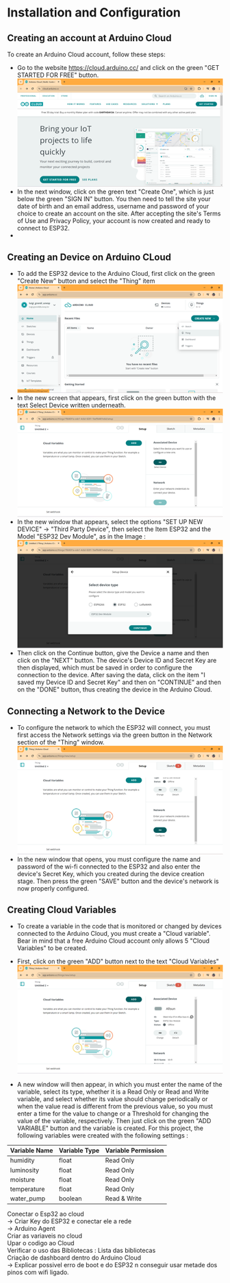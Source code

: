 # Installation and Configuration

## Creating an account at Arduino Cloud
To create an Arduino Cloud account, follow these steps:
* Go to the website https://cloud.arduino.cc/ and click on the green "GET STARTED FOR FREE" button. <br>
![alt text](https://github.com/nrazp/greenhouse-iot-system/blob/main/Images/Arduino_Cloud_Account.png)
* In the next window, click on the green text "Create One", which is just below the green "SIGN IN" button. You then need to tell the site your date of birth and an email address, username and password of your choice to create an account on the site. After accepting the site's Terms of Use and Privacy Policy, your account is now created and ready to connect to ESP32.
* 
## Creating an Device on Arduino CLoud
* To add the ESP32 device to the Arduino Cloud, first click on the green "Create New" button and select the "Thing" item <br>
![alt text](https://github.com/nrazp/greenhouse-iot-system/blob/main/Images/Arduino_Cloud_New_Thing.png) 
* In the new screen that appears, first click on the green button with the text Select Device written underneath. <br>
![alt text](https://github.com/nrazp/greenhouse-iot-system/blob/main/Images/Arduino_Cloud_New_Device.png) 
* In the new window that appears, select the options "SET UP NEW DEVICE" -> "Third Party Device", then select the Item ESP32 and the Model "ESP32 Dev Module", as in the Image : <br>
![alt text](https://github.com/nrazp/greenhouse-iot-system/blob/main/Images/Arduino_Cloud_Model_Selection.png)
* Then click on the Continue button, give the Device a name and then click on the "NEXT" button. The device's Device ID and Secret Key are then displayed, which must be saved in order to configure the connection to the device. After saving the data, click on the item "I saved my Device ID and Secret Key" and then on "CONTINUE" and then on the "DONE" button, thus creating the device in the Arduino Cloud.

## Connecting a Network to the Device

* To configure the network to which the ESP32 will connect, you must first access the Network settings via the green button in the Network section of the "Thing" window. <br>
![alt text](https://github.com/nrazp/greenhouse-iot-system/blob/main/Images/Arduino_Cloud_Network_Setup.png)
* In the new window that opens, you must configure the name and password of the wi-fi connected to the ESP32 and also enter the device's Secret Key, which you created during the device creation stage. Then press the green "SAVE" button and the device's network is now properly configured.

## Creating Cloud Variables

* To create a variable in the code that is monitored or changed by devices connected to the Arduino Cloud, you must create a "Cloud variable". Bear in mind that a free Arduino Cloud account only allows 5 "Cloud Variables" to be created. 

* First, click on the green "ADD" button next to the text "Cloud Variables" <br>
![alt text](https://github.com/nrazp/greenhouse-iot-system/blob/main/Images/Arduino_Cloud_New_Variable.png)
* A new window will then appear, in which you must enter the name of the variable, select its type, whether it is a Read Only or Read and Write variable, and select whether its value should change periodically or when the value read is different from the previous value, so you must enter a time for the value to change or a Threshold for changing the value of the variable, respectively. Then just click on the green "ADD VARIABLE" button and the variable is created. For this project, the following variables were created with the following settings : <br>

| Variable Name | Variable Type | Variable Permission | 
| --- | --- | --- |
| humidity | float | Read Only |
| luminosity | float | Read Only |
| moisture | float | Read Only |
| temperature | float | Read Only |
| water_pump | boolean | Read & Write |



Conectar o Esp32 ao cloud <br>
-> Criar Key do ESP32 e conectar ele a rede <br>
-> Arduino Agent <br>
Criar as variaveis no cloud <br>
Upar o codigo ao Cloud <br>
Verificar o uso das Bibliotecas : Lista das bibliotecas <br>
Criação de dashboard dentro do Arduino Cloud <br>
-> Explicar possivel erro de boot e do ESP32 n conseguir usar metade dos pinos com wifi ligado. <br>
